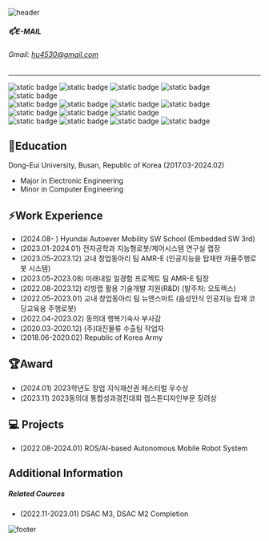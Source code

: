 ![header](https://capsule-render.vercel.app/api?type=soft&color=567ACE&height=20&section=header&text=&fontSize=)


##### 📫E-MAIL   
###### Gmail: hu4530@gmail.com
---
<img alt="static badge" src="https://img.shields.io/badge/Visual Studio-5C2D91?style=flat&logo=visualstudio&logoColor=white"/> <img alt="static badge" src="https://img.shields.io/badge/VSCode-007ACC?style=flat&logo=visualstudiocode&logoColor=white"/> <img alt="static badge" src="https://img.shields.io/badge/Oracle-F80000?style=flat&logo=Oracle&logoColor=white"/> <img alt="static badge" src="https://img.shields.io/badge/Quartus Prime-0071C5?style=flat&logo=intel&logoColor=white"/> <img alt="static badge" src="https://img.shields.io/badge/MATLAB-E95429?style=flat&logo=&logoColor=white"/>    
<img alt="static badge" src="https://img.shields.io/badge/LINUX-FCC624?style=flat&logo=LINUX&logoColor=white"/> <img alt="static badge" src="https://img.shields.io/badge/ROS-22314E?style=flat&logo=ROS&logoColor=white"/> <img alt="static badge" src="https://img.shields.io/badge/Raspberry Pi-A22846?style=flat&logo=raspberrypi&logoColor=white"/> <img alt="static badge" src="https://img.shields.io/badge/Arduino-00878F?style=flat&logo=Arduino&logoColor=white"/>    
<img alt="static badge" src="https://img.shields.io/badge/C-A8B9CC?style=flat&logo=C&logoColor=white"/> <img alt="static badge" src="https://img.shields.io/badge/C++-00599C?style=flat&logo=cplusplus&logoColor=white"/> <img alt="static badge" src="https://img.shields.io/badge/Verilog-0071C5?style=flat&logoColor=white"/>   
<img alt="static badge" src="https://img.shields.io/badge/JAVA-000000?style=flat&logo=jetbrains&logoColor=white"/> <img alt="static badge" src="https://img.shields.io/badge/Flutter-02569B?style=flat&logo=Flutter&logoColor=white"/> <img alt="static badge" src="https://img.shields.io/badge/Firebase-FFCA28?style=flat&logo=firebase&logoColor=white"/> <img alt="static badge" src="https://img.shields.io/badge/Python-3776AB?style=flat&logo=Python&logoColor=white"/>


## 🔭Education
Dong-Eui University, Busan, Republic of Korea (2017.03-2024.02)
 *  Major in Electronic Engineering
 *  Minor in Computer Engineering

## ⚡Work Experience 
* (2024.08-       ) Hyundai Autoever Mobility SW School (Embedded SW 3rd)
* (2023.01-2024.01) 전자공학과 지능형로봇/제어시스템 연구실 랩장
* (2023.05-2023.12) 교내 창업동아리 팀 AMR-E (인공지능을 탑재한 자율주행로봇 시스템)
* (2023.05-2023.08) 미래내일 일경험 프로젝트 팀 AMR-E 팀장
* (2022.08-2023.12) 리빙랩 활용 기술개발 지원(R&D) (발주처: 오토렉스)
* (2022.05-2023.01) 교내 창업동아리 팀 뉴앤스마트 (음성인식 인공지능 탑재 코딩교육용 주행로봇)
* (2022.04-2023.02) 동의대 행복기숙사 부사감
* (2020.03-2020.12) (주)대진물류 수출팀 작업자
* (2018.06-2020.02) Republic of Korea Army

## 🏆Award
* (2024.01) 2023학년도 창업 지식재산권 페스티벌 우수상
* (2023.11) 2023동의대 통합성과경진대회 캡스톤디자인부문 장려상

## 💻 Projects
* (2022.08-2024.01) ROS/AI-based Autonomous Mobile Robot System


## Additional Information
##### Related Cources
* (2022.11-2023.01) DSAC M3, DSAC M2 Completion




![footer](https://capsule-render.vercel.app/api?type=waving&section=footer&color=567ACE&height=120)
